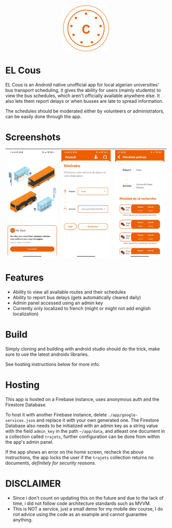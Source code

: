 <p align="center">
  <img src="./app/src/main/res/drawable/white_logo_144p.png" />
</p>

# EL Cous
EL Cous is an Android native unofficial app for local algerian universities' bus transport scheduling, it gives the ability for users (mainly students) to view the bus schedules, which aren't officially available anywhere else. It also lets them report delays or when busses are late to spread information.

The schedules should be moderated either by volunteers or administrators, can be easily done through the app.

# Screenshots
|![screenshot0](./screenshots/screenshot0.jpg)|![screenshot1](./screenshots/screenshot1.jpg)|![screenshot2](./screenshots/screenshot2.jpg)|
|---|---|---|

# Features
- Ability to view all available routes and their schedules
- Ability to report bus delays (gets automatically cleared daily)
- Admin panel accessed using an admin key
- Currently only localized to french (might or might not add english localization)

# Build
Simply cloning and building with android studio should do the trick, make sure to use the latest androidx libraries.

See hosting instructions below for more info.

# Hosting
This app is hosted on a Firebase instance, uses anonymous auth and the Firestore Database.

To host it with another Firebase instance, delete `./app/google-services.json` and replace it with your own generated one.
The Firestore Database also needs to be initialized with an admin key as a string value with the field `admin_key` in the path `~/app/data`, and atleast one document in a collection called `trajets`, further configuration can be done from within the app's admin panel.

If the app shows an error on the home screen, recheck the above instructions, the app locks the user if the `trajets` collection returns no documents, *definitely for security reasons*.

# DISCLAIMER
- Since i don't count on updating this on the future and due to the lack of time, i did not follow code architecture standards such as MVVM.
- This is NOT a service, just a small demo for my mobile dev course, I do not advice using the code as an example and cannot guarantee anything.
